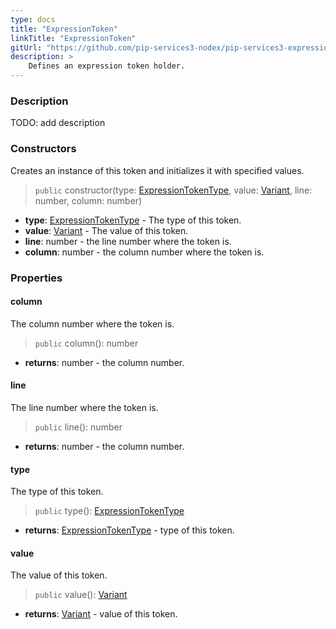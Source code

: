```yaml
---
type: docs
title: "ExpressionToken"
linkTitle: "ExpressionToken"
gitUrl: "https://github.com/pip-services3-nodex/pip-services3-expressions-nodex"
description: > 
    Defines an expression token holder.
---
```


### Description

TODO: add description


### Constructors
Creates an instance of this token and initializes it with specified values.

> `public` constructor(type: [ExpressionTokenType](../expression_token_type), value: [Variant](../../../variants/variant), line: number, column: number)

- **type**: [ExpressionTokenType](../expression_token_type) - The type of this token.
- **value**: [Variant](../../../variants/variant) - The value of this token.
- **line**: number - the line number where the token is.
- **column**: number - the column number where the token is.


### Properties

#### column
The column number where the token is.

> `public` column(): number

- **returns**: number - the column number.

#### line
The line number where the token is.

> `public` line(): number

- **returns**: number - the column number.

#### type
The type of this token.

> `public` type(): [ExpressionTokenType](../expression_token_type)

- **returns**: [ExpressionTokenType](../expression_token_type) - type of this token.

#### value
The value of this token.

> `public` value(): [Variant](../../../variants/variant)

- **returns**: [Variant](../../../variants/variant) - value of this token.


